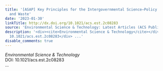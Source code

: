 ```yaml
---
title: '[ASAP] Key Principles for the Intergovernmental Science–Policy Panel on Chemicals
  and Waste'
date: '2023-01-30'
linkTitle: http://dx.doi.org/10.1021/acs.est.2c08283
source: 'Environmental Science & Technology: Latest Articles (ACS Publications)'
description: '<div><cite>Environmental Science & Technology</cite></div><div>DOI:
  10.1021/acs.est.2c08283</div> ...'
disable_comments: true
---
```

<div><cite>Environmental Science & Technology</cite></div><div>DOI: 10.1021/acs.est.2c08283</div> ...